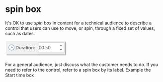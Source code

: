 # spin box

It's OK to use *spin box* in
content for a technical audience to describe a control that users can
use to move, or spin, through a fixed set of values, such as dates.

![](media/spin-box/63270893.jpg)

For
a general audience, just discuss what the customer needs to do. If you
need to refer to the control, refer to a spin box by its label.
Example
the Start time box
